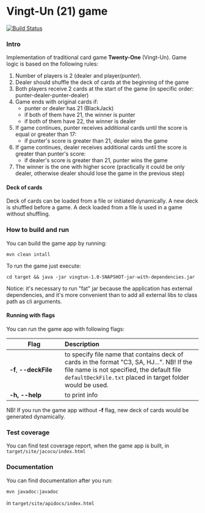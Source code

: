 # Vingt-Un (21) game
[![Build Status](https://travis-ci.com/contrapost/vingtun.svg?branch=master)](https://travis-ci.com/contrapost/vingtun)

### Intro
Implementation of traditional card game **Twenty-One** (Vingt-Un). Game logic is based on the following rules:
1. Number of players is 2 (dealer and player/*punter*).
2. Dealer should shuffle the deck of cards at the beginning of the game 
3. Both players receive 2 cards at the start of the game (in specific order: punter-dealer-punter-dealer)
4. Game ends with original cards if:
    - punter or dealer has 21 (BlackJack)
    - if both of them have 21, the winner is punter
    - if both of them have 22, the winner is dealer
5. If game continues, punter receives additional cards until the score is equal or greater than 17:
    - if punter's score is greater than 21, dealer wins the game
6. If game continues, dealer receives additional cards until the score is greater than punter's score:
    - if dealer's score is greater than 21, punter wins the game
7. The winner is the one with higher score (practically it could be only dealer, otherwise dealer should lose the game 
in the previous step)

#### Deck of cards
Deck of cards can be loaded from a file or initiated dynamically. A new deck is shuffled before a game. A deck loaded
from a file is used in a game without shuffling. 

### How to build and run
You can build the game app by running:
```shell script
mvn clean intall
```
To run the game just execute:
```shell script
cd target && java -jar vingtun-1.0-SNAPSHOT-jar-with-dependencies.jar
```
Notice: it's necessary to run "fat" jar because the application has external dependencies, and it's more convenient than
to add all external libs to class path as cli arguments.
#### Running with flags
You can run the game app with following flags:

| Flag                   |      Description   |
|------------------------|:-------------------|
| **-f**, **--deckFile** |  to specify file name that contains deck of cards in the format "C3, SA, HJ...". NB! If the file name is not specified, the default file `defaultDeckFile.txt` placed in target folder would be used.      |
| **-h, --help** <img width=400/>         |  to print info        |


NB! If you run the game app without **-f** flag, new deck of cards would be generated dynamically.

### Test coverage
You can find test coverage report, when the game app is built, in `target/site/jacoco/index.html`

### Documentation
You can find documentation after you run:
```shell script
mvn javadoc:javadoc
```
in `target/site/apidocs/index.html`
